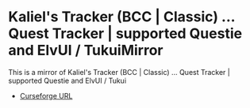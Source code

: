 # Kaliel's Tracker (BCC | Classic) ... Quest Tracker | supported Questie and ElvUI / TukuiMirror

This is a mirror of Kaliel's Tracker (BCC | Classic) ... Quest Tracker | supported Questie and ElvUI / Tukui

- [Curseforge URL](https://www.curseforge.com/wow/addons/kaliels-tracker-classic)
